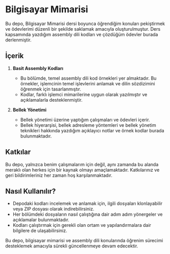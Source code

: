 # Bilgisayar Mimarisi 

Bu depo, Bilgisayar Mimarisi dersi boyunca öğrendiğim konuları pekiştirmek ve ödevlerimi düzenli bir şekilde saklamak amacıyla oluşturulmuştur. Ders kapsamında yazdığım assembly dili kodları ve çözdüğüm ödevler burada derlenmiştir. 

## İçerik

1. **Basit Assembly Kodları**
   - Bu bölümde, temel assembly dili kod örnekleri yer almaktadır. Bu örnekler, işlemcinin temel işlevlerini anlamak ve dilin sözdizimini öğrenmek için tasarlanmıştır.
   - Kodlar, farklı işlemci mimarilerine uygun olarak yazılmıştır ve açıklamalarla desteklenmiştir.

2. **Bellek Yönetimi**
   - Bellek yönetimi üzerine yaptığım çalışmaları ve ödevleri içerir. 
   - Bellek hiyerarşisi, bellek adresleme yöntemleri ve bellek yönetim teknikleri hakkında yazdığım açıklayıcı notlar ve örnek kodlar burada bulunmaktadır.


## Katkılar

Bu depo, yalnızca benim çalışmalarım için değil, aynı zamanda bu alanda meraklı olan herkes için bir kaynak olmayı amaçlamaktadır. Katkılarınız ve geri bildirimleriniz her zaman hoş karşılanmaktadır.

## Nasıl Kullanılır?

- Depodaki kodları incelemek ve anlamak için, ilgili dosyaları klonlayabilir veya ZIP dosyası olarak indirebilirsiniz.
- Her bölümdeki dosyaların nasıl çalıştığına dair adım adım yönergeler ve açıklamalar bulunmaktadır. 
- Kodları çalıştırmak için gerekli olan ortam ve yapılandırmalara dair bilgilere de ulaşabilirsiniz.

Bu depo, bilgisayar mimarisi ve assembly dili konularında öğrenim sürecimi desteklemek amacıyla sürekli güncellenmeye devam edecektir.
